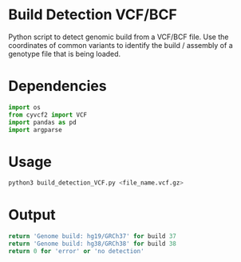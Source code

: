 # Build Detection VCF/BCF

Python script to detect genomic build from a VCF/BCF file. 
Use the coordinates of common variants to identify the build / assembly of a genotype file that is being loaded.

# Dependencies 
```python
import os 
from cyvcf2 import VCF
import pandas as pd
import argparse
```

# Usage

```python
python3 build_detection_VCF.py <file_name.vcf.gz>
```

# Output

```python
return 'Genome build: hg19/GRCh37' for build 37
return 'Genome build: hg38/GRCh38' for build 38
return 0 for 'error' or 'no detection'
```
